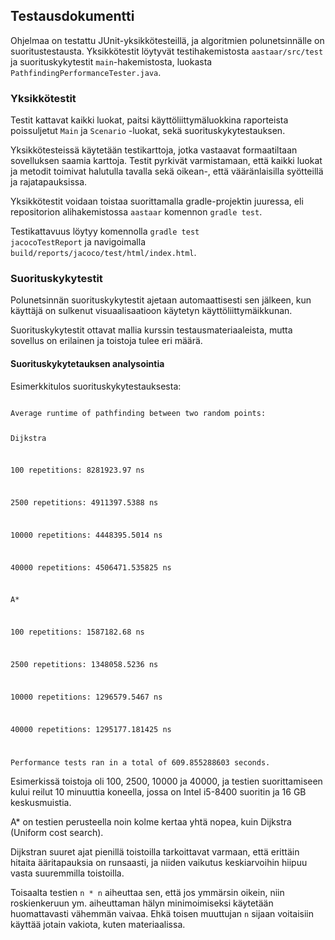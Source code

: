 
## Testausdokumentti

Ohjelmaa on testattu JUnit-yksikkötesteillä, ja algoritmien polunetsinnälle on suoritustestausta. Yksikkötestit löytyvät testihakemistosta <code>aastaar/src/test</code> ja suorituskykytestit <code>main</code>-hakemistosta, luokasta <code>PathfindingPerformanceTester.java</code>.

### Yksikkötestit

Testit kattavat kaikki luokat, paitsi käyttöliittymäluokkina raporteista poissuljetut <code>Main</code> ja <code>Scenario</code> -luokat, sekä suorituskykytestauksen.

Yksikkötesteissä käytetään testikarttoja, jotka vastaavat formaatiltaan sovelluksen saamia karttoja. Testit pyrkivät varmistamaan, että kaikki luokat ja metodit toimivat halutulla tavalla sekä oikean-, että vääränlaisilla syötteillä ja rajatapauksissa.

Yksikkötestit voidaan toistaa suorittamalla gradle-projektin juuressa, eli repositorion alihakemistossa <code>aastaar</code> komennon <code>gradle test</code>.

Testikattavuus löytyy komennolla <code>gradle test jacocoTestReport</code> ja navigoimalla <code>build/reports/jacoco/test/html/index.html</code>.

### Suorituskykytestit

Polunetsinnän suorituskykytestit ajetaan automaattisesti sen jälkeen, kun käyttäjä on sulkenut visuaalisaatioon käytetyn käyttöliittymäikkunan.

Suorituskykytestit ottavat mallia kurssin testausmateriaaleista, mutta sovellus on erilainen ja toistoja tulee eri määrä.

#### Suorituskykytetauksen analysointia

Esimerkkitulos suorituskykytestauksesta:

<code>
Average runtime of pathfinding between two random points:


Dijkstra

100 repetitions: 8281923.97 ns

2500 repetitions: 4911397.5388 ns

10000 repetitions: 4448395.5014 ns

40000 repetitions: 4506471.535825 ns


A*

100 repetitions: 1587182.68 ns

2500 repetitions: 1348058.5236 ns

10000 repetitions: 1296579.5467 ns

40000 repetitions: 1295177.181425 ns


Performance tests ran in a total of 609.855288603 seconds.
</code>

Esimerkissä toistoja oli 100, 2500, 10000 ja 40000, ja testien suorittamiseen kului reilut 10 minuuttia koneella, jossa on Intel i5-8400 suoritin ja 16 GB keskusmuistia.

A* on testien perusteella noin kolme kertaa yhtä nopea, kuin Dijkstra (Uniform cost search).

Dijkstran suuret ajat pienillä toistoilla tarkoittavat varmaan, että erittäin hitaita ääritapauksia on runsaasti, ja niiden vaikutus keskiarvoihin hiipuu vasta suuremmilla toistoilla.

Toisaalta testien <code>n * n</code> aiheuttaa sen, että jos ymmärsin oikein, niin roskienkeruun ym. aiheuttaman hälyn minimoimiseksi käytetään huomattavasti vähemmän vaivaa. Ehkä toisen muuttujan <code>n</code> sijaan voitaisiin käyttää jotain vakiota, kuten materiaalissa.